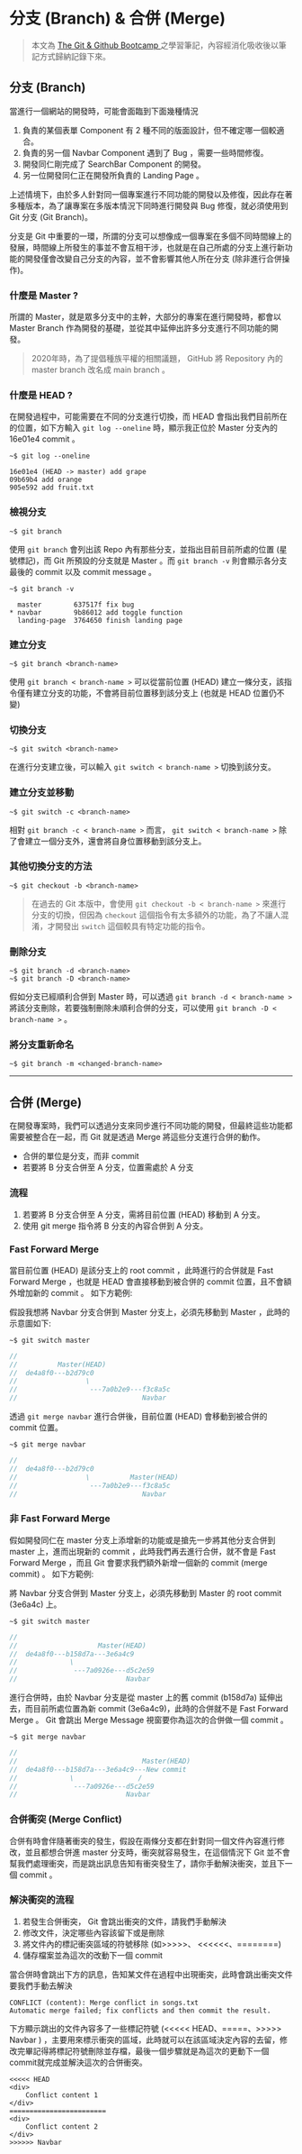 # 分支 (Branch) & 合併 (Merge)

> 本文為 [The Git & Github Bootcamp
](https://www.udemy.com/course/git-and-github-bootcamp/
) 之學習筆記，內容經消化吸收後以筆記方式歸納記錄下來。

## 分支 (Branch)

當進行一個網站的開發時，可能會面臨到下面幾種情況

1. 負責的某個表單 Component 有 2 種不同的版面設計，但不確定哪一個較適合。
2. 負責的另一個 Navbar Component 遇到了 Bug ，需要一些時間修復。
3. 開發同仁剛完成了 SearchBar Component 的開發。
4. 另一位開發同仁正在開發所負責的 Landing Page 。


上述情境下，由於多人針對同一個專案進行不同功能的開發以及修復，因此存在著多種版本，為了讓專案在多版本情況下同時進行開發與 Bug 修復，就必須使用到 Git 分支 (Git Branch)。


分支是 Git 中重要的一環，所謂的分支可以想像成一個專案在多個不同時間線上的發展，時間線上所發生的事並不會互相干涉，也就是在自己所處的分支上進行新功能的開發僅會改變自己分支的內容，並不會影響其他人所在分支 (除非進行合併操作)。

### **什麼是 Master** ?

所謂的 Master，就是眾多分支中的主幹，大部分的專案在進行開發時，都會以 Master Branch 作為開發的基礎，並從其中延伸出許多分支進行不同功能的開發。

> 2020年時，為了提倡種族平權的相關議題， GitHub 將 Repository 內的 master branch 改名成 main branch 。

### **什麼是 HEAD** ?

在開發過程中，可能需要在不同的分支進行切換，而 HEAD 會指出我們目前所在的位置，如下方輸入 `git log --oneline` 時，顯示我正位於 Master 分支內的 16e01e4 commit 。

```console
~$ git log --oneline

16e01e4 (HEAD -> master) add grape 
09b69b4 add orange 
905e592 add fruit.txt
```

### **檢視分支**

```console
~$ git branch
```

使用 `git branch` 會列出該 Repo 內有那些分支，並指出目前目前所處的位置 (星號標記)，而 Git 所預設的分支就是 Master 。而 `git branch -v` 則會顯示各分支最後的 commit 以及 commit message 。

```console
~$ git branch -v

  master        637517f fix bug
* navbar        9b86012 add toggle function
  landing-page  3764650 finish landing page
```

### **建立分支**

```console
~$ git branch <branch-name>
```

使用 `git branch < branch-name >` 可以從當前位置 (HEAD) 建立一條分支，該指令僅有建立分支的功能，不會將目前位置移到該分支上 (也就是 HEAD 位置仍不變)

### **切換分支**

```console
~$ git switch <branch-name>
```

在進行分支建立後，可以輸入 `git switch < branch-name >` 切換到該分支。

### **建立分支並移動**

```console
~$ git switch -c <branch-name>
```

相對 `git branch -c < branch-name >` 而言， `git switch < branch-name >` 除了會建立一個分支外，還會將自身位置移動到該分支上。

### **其他切換分支的方法**

```console
~$ git checkout -b <branch-name>
```

> 在過去的 Git 本版中，會使用 `git checkout -b < branch-name >` 來進行分支的切換，但因為 `checkout` 這個指令有太多額外的功能，為了不讓人混淆，才開發出 `switch` 這個較具有特定功能的指令。

### **刪除分支**

```console
~$ git branch -d <branch-name>
~$ git branch -D <branch-name>
```

假如分支已經順利合併到 Master 時，可以透過 `git branch -d < branch-name >` 將該分支刪除，若要強制刪除未順利合併的分支，可以使用 `git branch -D < branch-name >` 。

### **將分支重新命名**

```console
~$ git branch -m <changed-branch-name>
```

---

## 合併 (Merge)

在開發專案時，我們可以透過分支來同步進行不同功能的開發，但最終這些功能都需要被整合在一起，而 Git 就是透過 Merge 將這些分支進行合併的動作。
* 合併的單位是分支，而非 commit
* 若要將 B 分支合併至 A 分支，位置需處於 A 分支

### **流程** 

1. 若要將  B  分支合併至  A  分支，需將目前位置  (HEAD)  移動到  A  分支。
2. 使用  git merge  指令將  B  分支的內容合併到  A  分支。

### **Fast Forward Merge**

當目前位置 (HEAD) 是該分支上的 root commit ，此時進行的合併就是 Fast Forward Merge ，也就是 HEAD 會直接移動到被合併的 commit 位置，且不會額外增加新的 commit 。 如下方範例:

假設我想將 Navbar 分支合併到 Master 分支上，必須先移動到 Master ，此時的示意圖如下:

```console
~$ git switch master
```

```js
//         
//          Master(HEAD)   
//  de4a8f0---b2d79c0
//                 \
//                  ---7a0b2e9---f3c8a5c
//                               Navbar
```

透過 `git merge navbar` 進行合併後，目前位置 (HEAD) 會移動到被合併的 commit 位置。

```console
~$ git merge navbar
```

```js              
//                             
//  de4a8f0---b2d79c0                 
//                 \          Master(HEAD)
//                  ---7a0b2e9---f3c8a5c
//                               Navbar

```

### **非 Fast Forward Merge**

假如開發同仁在 master 分支上添增新的功能或是搶先一步將其他分支合併到 master 上，進而出現新的 commit ，此時我們再去進行合併，就不會是 Fast Forward Merge ，而且 Git 會要求我們額外新增一個新的 commit (merge commit) 。 如下方範例: 

將 Navbar 分支合併到 Master 分支上，必須先移動到 Master 的 root commit (3e6a4c) 上。

```console
~$ git switch master
```

```js
//         
//                    Master(HEAD)   
//  de4a8f0---b158d7a---3e6a4c9
//             \
//              ---7a0926e---d5c2e59
//                           Navbar
```

進行合併時，由於 Navbar 分支是從 master 上的舊 commit (b158d7a) 延伸出去，而目前所處位置為新 commit (3e6a4c9)，此時的合併就不是 Fast Forward Merge 。 Git 會跳出 Merge Message 視窗要你為這次的合併做一個 commit 。

```console
~$ git merge navbar
```

```js
//         
//                               Master(HEAD)   
//  de4a8f0---b158d7a---3e6a4c9---New commit
//             \                /
//              ---7a0926e---d5c2e59
//                           Navbar
```

### 合併衝突 (Merge Conflict)

合併有時會伴隨著衝突的發生，假設在兩條分支都在針對同一個文件內容進行修改，並且都想合併進 master 分支時，衝突就容易發生，在這個情況下 Git 並不會幫我們處理衝突，而是跳出訊息告知有衝突發生了，請你手動解決衝突，並且下一個 commit 。

### 解決衝突的流程

1.  若發生合併衝突， Git 會跳出衝突的文件，請我們手動解決
2. 修改文件，決定哪些內容該留下或是刪除
3. 將文件內的標記衝突區域的符號移除 (如>>>>>、 <<<<<<、========)
4. 儲存檔案並為這次的改動下一個 commit 

當合併時會跳出下方的訊息，告知某文件在過程中出現衝突，此時會跳出衝突文件要我們手動去解決

```console
CONFLICT (content): Merge conflict in songs.txt
Automatic merge failed; fix conflicts and then commit the result.
```

下方顯示跳出的文件內容多了一些標記符號 (<<<<< HEAD、=====、>>>>> Navbar ) ，主要用來標示衝突的區域，此時就可以在該區域決定內容的去留，修改完畢記得將標記符號刪除並存檔，最後一個步驟就是為這次的更動下一個commit就完成並解決這次的合併衝突。

```console
<<<<< HEAD 
<div>
    Conflict content 1
</div>
========================
<div>
    Conflict content 2
</div>
>>>>>> Navbar
```
